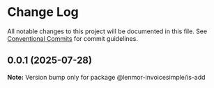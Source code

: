 # Change Log

All notable changes to this project will be documented in this file.
See [Conventional Commits](https://conventionalcommits.org) for commit guidelines.

## 0.0.1 (2025-07-28)

**Note:** Version bump only for package @lenmor-invoicesimple/is-add
